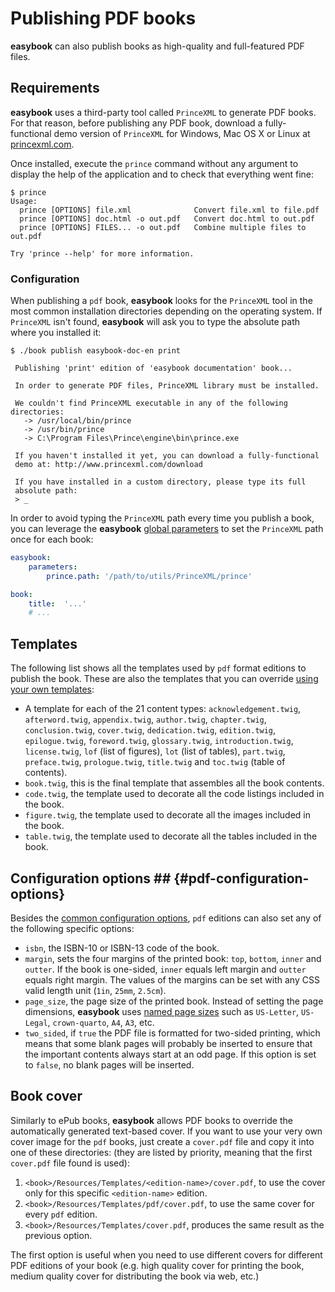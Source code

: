 # Publishing PDF books #

**easybook** can also publish books as high-quality and full-featured PDF 
files.

## Requirements ##

**easybook** uses a third-party tool called `PrinceXML` to generate PDF books. 
For that reason, before publishing any PDF book, download a fully-functional
demo version of `PrinceXML` for Windows, Mac OS X or Linux at
[princexml.com](http://www.princexml.com/).

Once installed, execute the `prince` command without any argument to display
the help of the application and to check that everything went fine:

``` .cli
$ prince
Usage:
  prince [OPTIONS] file.xml              Convert file.xml to file.pdf
  prince [OPTIONS] doc.html -o out.pdf   Convert doc.html to out.pdf
  prince [OPTIONS] FILES... -o out.pdf   Combine multiple files to out.pdf

Try 'prince --help' for more information.
```

### Configuration ###

When publishing a `pdf` book, **easybook** looks for the `PrinceXML` tool in 
the most common installation directories depending on the operating system. If
`PrinceXML` isn't found, **easybook** will ask you to type the absolute path
where you installed it:

``` .cli
$ ./book publish easybook-doc-en print

 Publishing 'print' edition of 'easybook documentation' book...

 In order to generate PDF files, PrinceXML library must be installed.

 We couldn't find PrinceXML executable in any of the following directories:
   -> /usr/local/bin/prince
   -> /usr/bin/prince
   -> C:\Program Files\Prince\engine\bin\prince.exe

 If you haven't installed it yet, you can download a fully-functional
 demo at: http://www.princexml.com/download

 If you have installed in a custom directory, please type its full
 absolute path:
 > _
```

In order to avoid typing the `PrinceXML` path every time you publish a book,
you can leverage the **easybook** [global parameters](#global-parameters) to
set the `PrinceXML` path once for each book:

```yaml
easybook:
    parameters:
        prince.path: '/path/to/utils/PrinceXML/prince'

book:
    title:  '...'
    # ...
```

## Templates ##

The following list shows all the templates used by `pdf` format editions to
publish the book. These are also the templates that you can override 
[using your own templates](#custom-templates):

  * A template for each of the 21 content types: `acknowledgement.twig`,
    `afterword.twig`, `appendix.twig`, `author.twig`, `chapter.twig`,
    `conclusion.twig`, `cover.twig`, `dedication.twig`, `edition.twig`,
    `epilogue.twig`, `foreword.twig`, `glossary.twig`, `introduction.twig`,
    `license.twig`, `lof` (list of figures), `lot` (list of tables),
    `part.twig`, `preface.twig`, `prologue.twig`, `title.twig` and `toc.twig`
    (table of contents).
  * `book.twig`, this is the final template that assembles all the book
    contents.
  * `code.twig`, the template used to decorate all the code listings included 
    in the book.
  * `figure.twig`, the template used to decorate all the images included in the
    book.
  * `table.twig`, the template used to decorate all the tables included in the
    book.

## Configuration options ## {#pdf-configuration-options}

Besides the [common configuration options](#common-edition-options), `pdf`
editions can also set any of the following specific options:

  * `isbn`, the ISBN-10 or ISBN-13 code of the book.
  * `margin`, sets the four margins of the printed book: `top`, `bottom`,
    `inner` and `outter`. If the book is one-sided, `inner` equals left margin 
    and `outter` equals right margin. The values of the margins can be set 
    with any CSS valid length unit (`1in`, `25mm`, `2.5cm`).
  * `page_size`, the page size of the printed book. Instead of setting the page
    dimensions, **easybook** uses [named page sizes][1] such as `US-Letter`,
    `US-Legal`, `crown-quarto`, `A4`, `A3`, etc.
  * `two_sided`, if `true` the PDF file is formatted for two-sided printing, 
    which means that some blank pages will probably be inserted to ensure that
    the important contents always start at an odd page. If this option is set
    to `false`, no blank pages will be inserted.

## Book cover ##

Similarly to ePub books, **easybook** allows PDF books to override the 
automatically generated text-based cover. If you want to use your 
very own cover image for the `pdf` books, just create a `cover.pdf` file 
and copy it into one of these directories: (they are listed by priority, 
meaning that the first `cover.pdf` file found is used):

  1. `<book>/Resources/Templates/<edition-name>/cover.pdf`, to use the cover
     only for this specific `<edition-name>` edition.
  2. `<book>/Resources/Templates/pdf/cover.pdf`, to use the same cover for
     every `pdf` edition.
  3. `<book>/Resources/Templates/cover.pdf`, produces the same result as the
     previous option.

The first option is useful when you need to use different covers for
different PDF editions of your book (e.g. high quality cover for printing
the book, medium quality cover for distributing the book via web, etc.)

[1]: http://www.princexml.com/doc/9.0/page-size/
